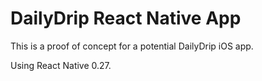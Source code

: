 # DailyDrip React Native App

This is a proof of concept for a potential DailyDrip iOS app.

Using React Native 0.27.